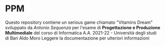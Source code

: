 # PPM

Questo repository contiene un serious game chiamato "Vitamins Dream" sviluppato da *Antonio Sequenza* per l'esame di **Progettazione e Produzione Multimediale** del corso di Informatica A.A. 2021-22 - Università degli studi di Bari Aldo Moro
Leggere la documentazione per ulteriori informazioni
